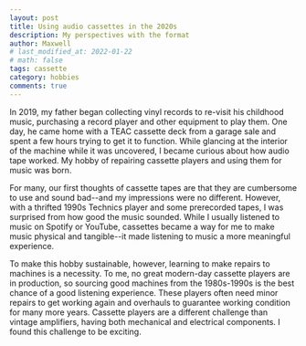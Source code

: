 ```yaml
---
layout: post
title: Using audio cassettes in the 2020s
description: My perspectives with the format
author: Maxwell
# last_modified_at: 2022-01-22
# math: false
tags: cassette
category: hobbies
comments: true
---
```


In 2019, my father began collecting vinyl records to re-visit his childhood music, purchasing a record player and other equipment to play them. One day, he came home with a TEAC cassette deck from a garage sale and spent a few hours trying to get it to function. While glancing at the interior of the machine while it was uncovered, I became curious about how audio tape worked. My hobby of repairing cassette players and using them for music was born.

For many, our first thoughts of cassette tapes are that they are cumbersome to use and sound bad--and my impressions were no different. However, with a thrifted 1990s Technics player and some prerecorded tapes, I was surprised from how good the music sounded. While I usually listened to music on Spotify or YouTube, cassettes became a way for me to make music physical and tangible--it made listening to music a more meaningful experience.  

To make this hobby sustainable, however, learning to make repairs to machines is a necessity. To me, no great modern-day cassette players are in production, so sourcing good machines from the 1980s-1990s is the best chance of a good listening experience. These players often need minor repairs to get working again and overhauls to guarantee working condition for many more years. Cassette players are a different challenge than vintage amplifiers, having both mechanical and electrical components. I found this challenge to be exciting. 
